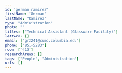 ```yaml
---
id: "german-ramirez"
firstName: "German"
lastName: "Ramirez"
type: "Administration"
photo: ""
titles: ["Technical Assistant (Glassware Facility)"]
letters: []
email: ["gr2241@cumc.columbia.edu"]
phone: ["851-5283"]
room: ["415"]
researchAreas: []
tags: ["People", "Administration"]
urls: []
---
```

